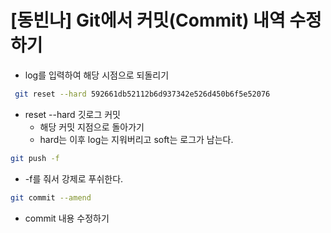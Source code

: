 # [동빈나] Git에서 커밋(Commit) 내역 수정하기

- log를 입력하여 해당 시점으로 되돌리기

```bash
 git reset --hard 592661db52112b6d937342e526d450b6f5e52076
```

- reset --hard 깃로그 커밋
  - 해당 커밋 지점으로 돌아가기
  - hard는 이후 log는 지워버리고 soft는 로그가 남는다.

```bash
git push -f
```

- -f를 줘서 강제로 푸쉬한다.

```bash
git commit --amend
```

- commit 내용 수정하기